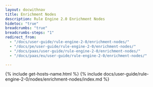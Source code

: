 ```yaml
---
layout: docwithnav
title: Enrichment Nodes
description: Rule Engine 2.0 Enrichment Nodes
hidetoc: "true"
breadcrumbs: "true"
breadcrumbs-steps: "1"
redirect_from:
  - "/docs/user-guide/rule-engine-2-0/enrichment-nodes/"
  - "/docs/pe/user-guide/rule-engine-2-0/enrichment-nodes/"
  - "/docs/paas/user-guide/rule-engine-2-0/enrichment-nodes/"
  - "/docs/paas/eu/user-guide/rule-engine-2-0/enrichment-nodes/"

---
```


{% include get-hosts-name.html %}
{% include docs/user-guide/rule-engine-2-0/nodes/enrichment-nodes/index.md %}
